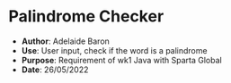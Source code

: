 # Palindrome Checker 

- **Author**: Adelaide Baron 
- **Use**: User input, check if the word is a palindrome 
- **Purpose**: Requirement of wk1 Java with Sparta Global 
- **Date**: 26/05/2022

